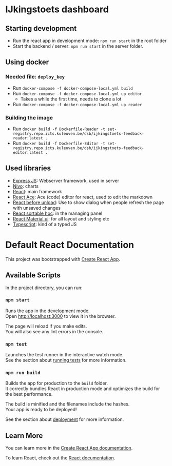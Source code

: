 # IJkingstoets dashboard

## Starting development
- Run the react app in development mode: `npm run start` in the root folder
- Start the backend / server: `npm run start` in the server folder.

## Using docker
### Needed file: `deploy_key`
- Run `docker-compose -f docker-compose-local.yml build`
- Run `docker-compose -f docker-compose-local.yml up editor` 
    - Takes a while the first time, needs to clone a lot
- Run `docker-compose -f docker-compose-local.yml up reader`


### Building the image
- Run `docker build -f Dockerfile-Reader -t set-registry.repo.icts.kuleuven.be/dsb/ijkingstoets-feedback-reader:latest .`
- Run `docker build -f Dockerfile-Editor -t set-registry.repo.icts.kuleuven.be/dsb/ijkingstoets-feedback-editor:latest .`

## Used libraries
- [Express JS](https://expressjs.com/): Webserver framework, used in server
- [Nivo](https://nivo.rocks/): charts
- [React](https://reactjs.org/): main framework
- [React Ace](https://github.com/securingsincity/react-ace): Ace (code) editor for react, used to edit the markdown
- [React before unload](https://www.npmjs.com/package/react-beforeunload): Use to show dialog when people refresh the page with unsaved changes
- [React sortable hoc](https://github.com/clauderic/react-sortable-hoc): in the managing panel
- [React Material ui](https://material-ui.com/): for all layout and styling etc
- [Typescript](https://www.typescriptlang.org/): kind of a typed JS

# Default React Documentation
This project was bootstrapped with [Create React App](https://github.com/facebook/create-react-app).

## Available Scripts

In the project directory, you can run:

### `npm start`

Runs the app in the development mode.<br>
Open [http://localhost:3000](http://localhost:3000) to view it in the browser.

The page will reload if you make edits.<br>
You will also see any lint errors in the console.

### `npm test`

Launches the test runner in the interactive watch mode.<br>
See the section about [running tests](https://facebook.github.io/create-react-app/docs/running-tests) for more information.

### `npm run build`

Builds the app for production to the `build` folder.<br>
It correctly bundles React in production mode and optimizes the build for the best performance.

The build is minified and the filenames include the hashes.<br>
Your app is ready to be deployed!

See the section about [deployment](https://facebook.github.io/create-react-app/docs/deployment) for more information.

## Learn More

You can learn more in the [Create React App documentation](https://facebook.github.io/create-react-app/docs/getting-started).

To learn React, check out the [React documentation](https://reactjs.org/).
